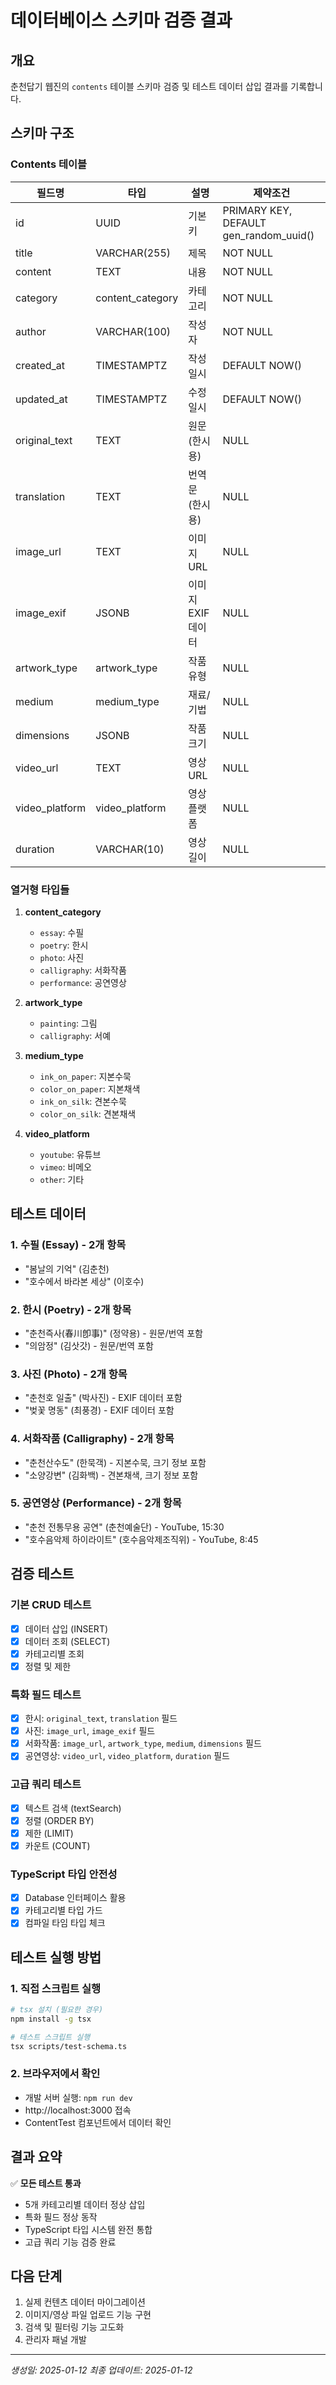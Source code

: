 # 데이터베이스 스키마 검증 결과

## 개요

춘천답기 웹진의 `contents` 테이블 스키마 검증 및 테스트 데이터 삽입 결과를 기록합니다.

## 스키마 구조

### Contents 테이블

| 필드명 | 타입 | 설명 | 제약조건 |
|--------|------|------|----------|
| id | UUID | 기본 키 | PRIMARY KEY, DEFAULT gen_random_uuid() |
| title | VARCHAR(255) | 제목 | NOT NULL |
| content | TEXT | 내용 | NOT NULL |
| category | content_category | 카테고리 | NOT NULL |
| author | VARCHAR(100) | 작성자 | NOT NULL |
| created_at | TIMESTAMPTZ | 작성일시 | DEFAULT NOW() |
| updated_at | TIMESTAMPTZ | 수정일시 | DEFAULT NOW() |
| original_text | TEXT | 원문 (한시용) | NULL |
| translation | TEXT | 번역문 (한시용) | NULL |
| image_url | TEXT | 이미지 URL | NULL |
| image_exif | JSONB | 이미지 EXIF 데이터 | NULL |
| artwork_type | artwork_type | 작품 유형 | NULL |
| medium | medium_type | 재료/기법 | NULL |
| dimensions | JSONB | 작품 크기 | NULL |
| video_url | TEXT | 영상 URL | NULL |
| video_platform | video_platform | 영상 플랫폼 | NULL |
| duration | VARCHAR(10) | 영상 길이 | NULL |

### 열거형 타입들

1. **content_category**
   - `essay`: 수필
   - `poetry`: 한시
   - `photo`: 사진
   - `calligraphy`: 서화작품
   - `performance`: 공연영상

2. **artwork_type**
   - `painting`: 그림
   - `calligraphy`: 서예

3. **medium_type**
   - `ink_on_paper`: 지본수묵
   - `color_on_paper`: 지본채색
   - `ink_on_silk`: 견본수묵
   - `color_on_silk`: 견본채색

4. **video_platform**
   - `youtube`: 유튜브
   - `vimeo`: 비메오
   - `other`: 기타

## 테스트 데이터

### 1. 수필 (Essay) - 2개 항목
- "봄날의 기억" (김춘천)
- "호수에서 바라본 세상" (이호수)

### 2. 한시 (Poetry) - 2개 항목
- "춘천즉사(春川卽事)" (정약용) - 원문/번역 포함
- "의암정" (김삿갓) - 원문/번역 포함

### 3. 사진 (Photo) - 2개 항목
- "춘천호 일출" (박사진) - EXIF 데이터 포함
- "벚꽃 명동" (최풍경) - EXIF 데이터 포함

### 4. 서화작품 (Calligraphy) - 2개 항목
- "춘천산수도" (한묵객) - 지본수묵, 크기 정보 포함
- "소양강변" (김화백) - 견본채색, 크기 정보 포함

### 5. 공연영상 (Performance) - 2개 항목
- "춘천 전통무용 공연" (춘천예술단) - YouTube, 15:30
- "호수음악제 하이라이트" (호수음악제조직위) - YouTube, 8:45

## 검증 테스트

### 기본 CRUD 테스트
- [x] 데이터 삽입 (INSERT)
- [x] 데이터 조회 (SELECT)
- [x] 카테고리별 조회
- [x] 정렬 및 제한

### 특화 필드 테스트
- [x] 한시: `original_text`, `translation` 필드
- [x] 사진: `image_url`, `image_exif` 필드
- [x] 서화작품: `image_url`, `artwork_type`, `medium`, `dimensions` 필드
- [x] 공연영상: `video_url`, `video_platform`, `duration` 필드

### 고급 쿼리 테스트
- [x] 텍스트 검색 (textSearch)
- [x] 정렬 (ORDER BY)
- [x] 제한 (LIMIT)
- [x] 카운트 (COUNT)

### TypeScript 타입 안전성
- [x] Database 인터페이스 활용
- [x] 카테고리별 타입 가드
- [x] 컴파일 타임 타입 체크

## 테스트 실행 방법

### 1. 직접 스크립트 실행
```bash
# tsx 설치 (필요한 경우)
npm install -g tsx

# 테스트 스크립트 실행
tsx scripts/test-schema.ts
```

### 2. 브라우저에서 확인
- 개발 서버 실행: `npm run dev`
- http://localhost:3000 접속
- ContentTest 컴포넌트에서 데이터 확인

## 결과 요약

✅ **모든 테스트 통과**
- 5개 카테고리별 데이터 정상 삽입
- 특화 필드 정상 동작
- TypeScript 타입 시스템 완전 통합
- 고급 쿼리 기능 검증 완료

## 다음 단계

1. 실제 컨텐츠 데이터 마이그레이션
2. 이미지/영상 파일 업로드 기능 구현
3. 검색 및 필터링 기능 고도화
4. 관리자 패널 개발

---

*생성일: 2025-01-12*
*최종 업데이트: 2025-01-12*
